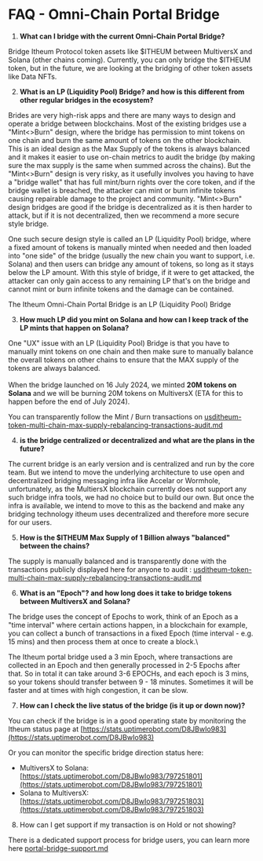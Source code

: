# FAQ - Omni-Chain Portal Bridge

1. **What can I bridge with the current Omni-Chain Portal Bridge?**

Bridge Itheum Protocol token assets like $ITHEUM between MultiversX and Solana (other chains coming). Currently, you can only bridge the $ITHEUM token, but in the future, we are looking at the bridging of other token assets like Data NFTs.&#x20;

2. **What is an LP (Liquidity Pool) Bridge? and how is this different from other regular bridges in the ecosystem?**

Brides are very high-risk apps and there are many ways to design and operate a bridge between blockchains. Most of the existing bridges use a "Mint<>Burn" design, where the bridge has permission to mint tokens on one chain and burn the same amount of tokens on the other blockchain. This is an ideal design as the Max Supply of the tokens is always balanced and it makes it easier to use on-chain metrics to audit the bridge (by making sure the max supply is the same when summed across the chains). But the "Mint<>Burn" design is very risky, as it usefully involves you having to have a "bridge wallet" that has full mint/burn rights over the core token, and if the bridge wallet is breached, the attacker can mint or burn infinite tokens causing repairable damage to the project and community. "Mint<>Burn" design bridges are good if the bridge is decentralized as it is then harder to attack, but if it is not decentralized, then we recommend a more secure style bridge.

One such secure design style is called an LP (Liquidity Pool) bridge, where a fixed amount of tokens is manually minted when needed and then loaded into "one side" of the bridge (usually the new chain you want to support, i.e. Solana) and then users can bridge any amount of tokens, so long as it stays below the LP amount. With this style of bridge, if it were to get attacked, the attacker can only gain access to any remaining LP that's on the bridge and cannot mint or burn infinite tokens and the damage can be contained.

The Itheum Omni-Chain Portal Bridge is an LP (Liquidity Pool) Bridge

3. **How much LP did you mint on Solana and how can I keep track of the LP mints that happen on Solana?**

One "UX" issue with an LP (Liquidity Pool) Bridge is that you have to manually mint tokens on one chain and then make sure to manually balance the overall tokens on other chains to ensure that the MAX supply of the tokens are always balanced.\
\
When the bridge launched on 16 July 2024, we minted **20M tokens on Solana** and we will be burning 20M tokens on MultiversX (ETA for this to happen before the end of July 2024).

You can transparently follow the  Mint / Burn transactions on [usditheum-token-multi-chain-max-supply-rebalancing-transactions-audit.md](usditheum-token-multi-chain-max-supply-rebalancing-transactions-audit.md "mention")

4. **is the bridge centralized or decentralized and what are the plans in the future?**

The current bridge is an early version and is centralized and run by the core team. But we intend to move the underlying architecture to use open and decentralized bridging messaging infra like Accelar or Wormhole, unfortunately, as the MultiersX blockchain currently does not support any such bridge infra tools, we had no choice but to build our own. But once the infra is available, we intend to move to this as the backend and make any bridging technology itheum uses decentralized and therefore more secure for our users.

5. **How is the $ITHEUM Max Supply of 1 Billion always "balanced" between the chains?**

The supply is manually balanced and is transparently done with the transactions publicly displayed here for anyone to audit : [usditheum-token-multi-chain-max-supply-rebalancing-transactions-audit.md](usditheum-token-multi-chain-max-supply-rebalancing-transactions-audit.md "mention")

6. **What is an "Epoch"? and how long does it take to bridge tokens between MultiversX and Solana?**

The bridge uses the concept of Epochs to work, think of an Epoch as a "time interval" where certain actions happen, in a blockchain for example, you can collect a bunch of transactions in a fixed Epoch (time interval - e.g. 15 mins) and then process them at once to create a block.\


The Itheum portal bridge used a 3 min Epoch, where transactions are collected in an Epoch and then generally processed in 2-5 Epochs after that. So in total it can take around 3-6 EPOCHs, and each epoch is 3 mins, so your tokens should transfer between 9 - 18 minutes. Sometimes it will be faster and at times with high congestion, it can be slow.

7. **How can I check the live status of the bridge (is it up or down now)?**

You can check if the bridge is in a good operating state by monitoring the Itheum status page at [https://stats.uptimerobot.com/D8JBwIo983](https://stats.uptimerobot.com/D8JBwIo983)

Or you can monitor the specific bridge direction status here:

* MultiversX to Solana: [https://stats.uptimerobot.com/D8JBwIo983/797251801](https://stats.uptimerobot.com/D8JBwIo983/797251801)
* Solana to MultiversX: [https://stats.uptimerobot.com/D8JBwIo983/797251803](https://stats.uptimerobot.com/D8JBwIo983/797251803)

8. How can I get support if my transaction is on Hold or not showing?

There is a dedicated support process for bridge users, you can learn more here [portal-bridge-support.md](../../developers/tech-support-discord/portal-bridge-support.md "mention")
